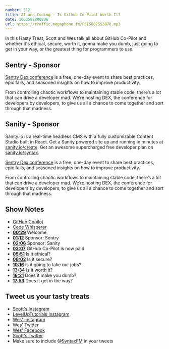```yaml
---
number: 512
title: AI and Coding - Is Github Co-Pilot Worth It?
date: 1663588800806
url: https://traffic.megaphone.fm/FSI5802553878.mp3
---
```


In this Hasty Treat, Scott and Wes talk all about GitHub Co-Pilot and whether it's ethical, secure, worth it, gonna make you dumb, just going to get in your way, or the greatest thing for programmers to use.

## Sentry - Sponsor

[Sentry Dex conference](https://sentry.io/events/dex) is a free, one-day event to share best practices, epic fails, and seasoned insights on how to improve productivity.

From controlling chaotic workflows to maintaining stable code, there’s a lot that can drive a developer mad. We’re hosting DEX, the conference for developers by developers, to give us all a chance to come together and sort through that madness.

## Sanity - Sponsor

Sanity.io is a real-time headless CMS with a fully customizable Content Studio built in React. Get a Sanity powered site up and running in minutes at [sanity.io/create](https://www.sanity.io/create). Get an awesome supercharged free developer plan on [sanity.io/syntax](https://www.sanity.io/syntax).

[Sentry Dex conference](https://sentry.io/events/dex) is a free, one-day event to share best practices, epic fails, and seasoned insights on how to improve productivity.

From controlling chaotic workflows to maintaining stable code, there’s a lot that can drive a developer mad. We’re hosting DEX, the conference for developers by developers, to give us all a chance to come together and sort through that madness.

## Show Notes

* [GitHub Copilot](https://github.com/features/copilot/)
* [Code Whisperer](https://aws.amazon.com/codewhisperer/)
* **[00:29](#t=00:29)** Welcome
* **[01:12](#t=01:12)** Sponsor: Sentry
* **[02:06](#t=02:06)** Sponsor: Sanity
* **[03:07](#t=03:07)** GitHub Co-Pilot is now paid
* **[05:51](#t=05:51)** Is it ethical?
* **[08:02](#t=08:02)** Is it secure?
* **[10:16](#t=10:16)** Is it going to take our jobs?
* **[13:34](#t=13:34)** Is it worth it?
* **[16:21](#t=16:21)** Does it make you dumb?
* **[17:53](#t=17:53)** Does it get in the way?

## Tweet us your tasty treats

* [Scott's Instagram](https://www.instagram.com/stolinski/)
* [LevelUpTutorials Instagram](https://www.instagram.com/LevelUpTutorials/)
* [Wes' Instagram](https://www.instagram.com/wesbos/)
* [Wes' Twitter](https://twitter.com/wesbos)
* [Wes' Facebook](https://www.facebook.com/wesbos.developer)
* [Scott's Twitter](https://twitter.com/stolinski)
* Make sure to include [@SyntaxFM](https://twitter.com/SyntaxFM) in your tweets
